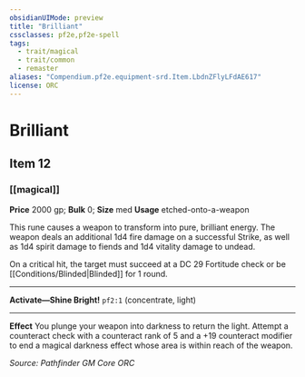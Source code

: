 ```yaml
---
obsidianUIMode: preview
title: "Brilliant"
cssclasses: pf2e,pf2e-spell
tags:
  - trait/magical
  - trait/common
  - remaster
aliases: "Compendium.pf2e.equipment-srd.Item.LbdnZFlyLFdAE617"
license: ORC
---
```

# Brilliant
## Item 12
### [[magical]]


**Price** 2000 gp; 
**Bulk** 0; **Size** med
**Usage** etched-onto-a-weapon

This rune causes a weapon to transform into pure, brilliant energy. The weapon deals an additional 1d4 fire damage on a successful Strike, as well as 1d4 spirit damage to fiends and 1d4 vitality damage to undead.

On a critical hit, the target must succeed at a DC 29 Fortitude check or be [[Conditions/Blinded|Blinded]] for 1 round.

* * *

**Activate—Shine Bright!** `pf2:1` (concentrate, light)

* * *

**Effect** You plunge your weapon into darkness to return the light. Attempt a counteract check with a counteract rank of 5 and a +19 counteract modifier to end a magical darkness effect whose area is within reach of the weapon.

*Source: Pathfinder GM Core*
*ORC*